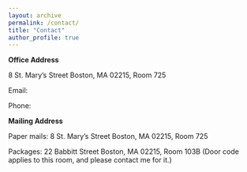 ```yaml
---
layout: archive
permalink: /contact/
title: "Contact"
author_profile: true
---
```


<b>Office Address</b>

8 St. Mary’s Street Boston, MA 02215, Room 725

Email:

Phone: 

<b>Mailing Address</b>

Paper mails: 8 St. Mary’s Street Boston, MA 02215, Room 725

Packages: 22 Babbitt Street Boston, MA 02215, Room 103B (Door code applies to this room, and please contact me for it.)

